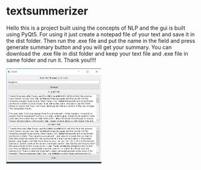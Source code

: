 # textsummerizer
Hello this is a project built using the concepts of NLP and the gui is built using PyQt5.
For using it just create a notepad file of your text and save it in the dist folder.
Then run the .exe file and put the name in the field and press generate summary button and you will get your summary.
You can download the .exe file in dist folder and keep your text file and .exe file in same folder and run it.
Thank you!!!!

<img width="50%" src="https://github.com/devesh0605/textsummerizer/blob/main/test%20case.png" alt="Image 1">


